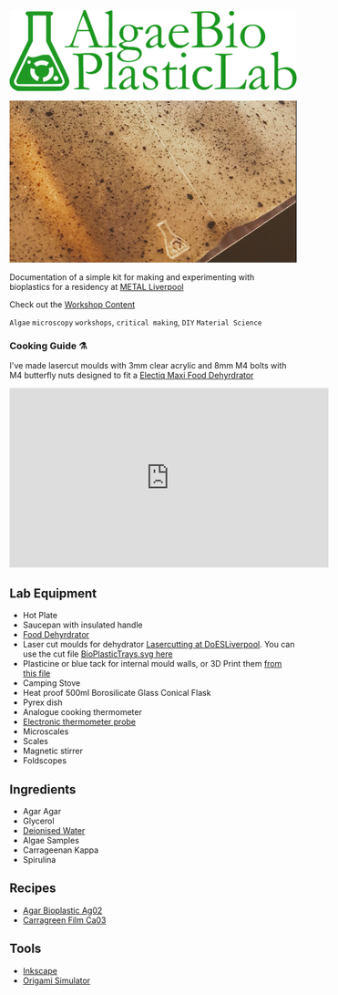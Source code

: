![AlgaeBioPlasticLab logo](images/AlgaeBioPlasticLabLogo.png)

![Image of first batch of Carrageenan Kappa Bioplastic](images/FirstCook.png)

Documentation of a simple kit for making and experimenting with bioplastics for a residency at [METAL Liverpool](http://www.metalculture.com/about-us/liverpool/) 

Check out the [Workshop Content](Workshop1.md)

`Algae` `microscopy` `workshops`, `critical making`, `DIY` `Material Science`

### Cooking Guide ⚗️ 

I've made lasercut moulds with 3mm clear acrylic and 8mm M4 bolts with M4 butterfly nuts designed to fit  a [Electiq Maxi Food Dehyrdrator](https://www.electriq.co.uk/p/edfd06/electriq-maxi-digital-food-dehydrator-with-6-collapsible-shelves-and-48-hour-timer) 

<iframe width="560" height="315" src="https://www.youtube.com/embed/FOFGfmVd0ps" title="YouTube video player" frameborder="0" allow="accelerometer; autoplay; clipboard-write; encrypted-media; gyroscope; picture-in-picture" allowfullscreen></iframe>


## Lab Equipment

 * Hot Plate
 * Saucepan with insulated handle
 * [Food Dehyrdrator](https://www.electriq.co.uk/p/edfd06/electriq-maxi-digital-food-dehydrator-with-6-collapsible-shelves-and-48-hour-timer)
 * Laser cut moulds for dehydrator [Lasercutting at DoESLiverpool](https://doesliverpool.com). You can use the cut file [BioPlasticTrays.svg here](https://github.com/cheapjack/AlgaeBioPlasticLab/blob/master/BioPlasticTrays.svg)
 * Plasticine or blue tack for internal mould walls, or 3D Print them [from this file](https://github.com/cheapjack/AlgaeBioPlasticLab/blob/master/AlgaeBioPlasticRingMould.stl)
 * Camping Stove
 * Heat proof 500ml Borosilicate Glass Conical Flask
 * Pyrex dish
 * Analogue cooking thermometer
 * [Electronic thermometer probe](https://gitlab.com/cheapjack/jacobtemperatureshrimp)
 * Microscales
 * Scales
 * Magnetic stirrer
 * Foldscopes

## Ingredients

 * Agar Agar
 * Glycerol
 * [Deionised Water](https://www.halfords.com/motoring/battery-maintenance/battery-accessories/halfords-essentials-battery-top-up-water-5l-665966.html) 
 * Algae Samples
 * Carrageenan Kappa
 * Spirulina

## Recipes

 * [Agar Bioplastic Ag02](https://materiom.org/recipe/41)
 * [Carragreen Film Ca03](https://materiom.org/recipe/206)

## Tools

 * [Inkscape](https://inkscape.org/)
 * [Origami Simulator](https://origamisimulator.org/)

